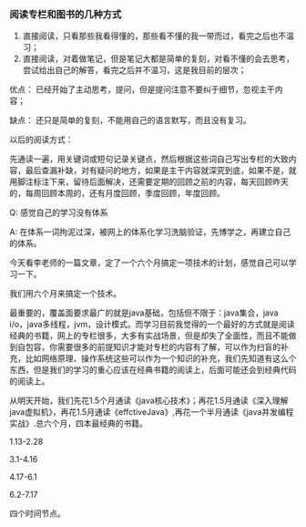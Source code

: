 ### 阅读专栏和图书的几种方式

1. 直接阅读，只看那些我看得懂的，那些看不懂的我一带而过，看完之后也不温习；
2. 直接阅读，对着做笔记，但是笔记大都是简单的复刻，对看不懂的会去思考，尝试给出自己的解答，看完之后并不温习，这是我目前的层次；

优点： 已经开始了主动思考，提问，但是提问注意不要纠于细节，忽视主干内容；

缺点： 还只是简单的复刻，不能用自己的语言默写，而且没有复习。

以后的阅读方式：

先通读一遍，用关键词或短句记录关键点，然后根据这些词自己写出专栏的大致内容，最后查漏补缺，对有疑问的地方，如果是主干内容就深究到底，如果不是，就用脚注标注下来，留待后面解决，还需要定期的回顾之前的内容，每天回顾昨天的，每周回顾本周的，还有月度回顾，季度回顾，年度回顾。



Q: 感觉自己的学习没有体系

A: 在体系一词拘泥过深，被网上的体系化学习洗脑验证，先博学之，再建立自己的体系。



今天看李老师的一篇文章，定了一个六个月搞定一项技术的计划，感觉自己可以学习一下。

我们用六个月来搞定一个技术。

最重要的，覆盖面要求最广的就是java基础，包括但不限于：java集合，java i/o，java多线程，jvm，设计模式。而学习目前我觉得的一个最好的方式就是阅读经典的书籍，网上的专栏很多，大多有实战场景，但是却失了全面性，而且不能做到自包容，你需要很多的前提知识才能对专栏的内容有了解，可以作为扫盲的补充，比如网络原理、操作系统这些可以作为一个知识的补充，我们先知道有这么个东西，但是我们的学习的重心应该在经典书籍的阅读上，后面可能还会到经典代码的阅读上。



从明天开始，我们先花1.5个月通读《java核心技术》；再花1.5月通读《深入理解java虚拟机》，再花1.5月通读《effctiveJava》,再花一个半月通读《java并发编程实战》.总六个月，四本最经典的书籍。

1.13-2.28 

3.1-4.16

4.17-6.1

6.2-7.17

四个时间节点。



